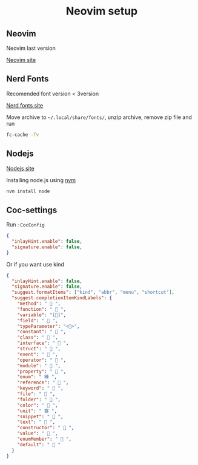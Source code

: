 <h1 align="center">Neovim setup</h1>

## Neovim
Neovim last version

[Neovim site](https://neovim.io/)

## Nerd Fonts

Recomended font version < 3version

[Nerd fonts site](https://www.nerdfonts.com/)

Move archive to `~/.local/share/fonts/`, unzip archive, remove zip file and run

```bash
fc-cache -fv
```

## Nodejs

[Nodejs site](https://nodejs.org/en)

Installing node.js using [nvm](https://github.com/nvm-sh/nvm)

```bash
nvm install node
```

## Coc-settings

Run `:CocConfig`

```json
{
  "inlayHint.enable": false,
  "signature.enable": false,
}
```

Or if you want use kind

```json
{
  "inlayHint.enable": false,
  "signature.enable": false,
  "suggest.formatItems": ["kind", "abbr", "menu", "shortcut"],
  "suggest.completionItemKindLabels": {
    "method": " 󰆧 ",
    "function": " 󰆧 ",
    "variable": "[]",
    "field": " 󰜢 ",
    "typeParameter": "<>",
    "constant": "  ",
    "class": " 󰠱 ",
    "interface": "  ",
    "struct": "  ",
    "event": "  ",
    "operator": "  ",
    "module": "  ",
    "property": "  ",
    "enum": " 練 ",
    "reference": " 󰈇 ",
    "keyword": "  ",
    "file": "  ",
    "folder": "  ",
    "color": "  ",
    "unit": " 塞 ",
    "snippet": "  ",
    "text": "  ",
    "constructor": "  ",
    "value": " 󰚩 ",
    "enumMember": "  ",
    "default": "  "
  }
}
```
